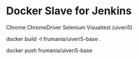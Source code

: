 # Docker Slave for Jenkins

Chrome
ChromeDriver
Selenium
Visualtest (uiveri5)


docker build -t frumania/uiveri5-base .

docker push frumania/uiveri5-base